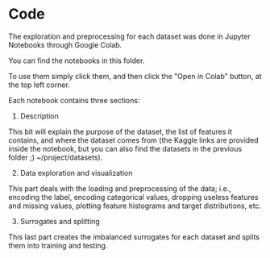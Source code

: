 # Code

The exploration and preprocessing for each dataset was done in Jupyter Notebooks through Google Colab.

You can find the notebooks in this folder.

To use them simply click them, and then click the "Open in Colab" button, at the top left corner.

Each notebook contains three sections:
1. Description
   
This bit will explain the purpose of the dataset, the list of features it contains, and where the dataset comes from (the Kaggle links are provided inside the notebook, but you can also find the datasets in the previous folder ;) ~/project/datasets).

2. Data exploration and visualization

This part deals with the loading and preprocessing of the data; i.e., encoding the label, encoding categorical values, dropping useless features and missing values, plotting feature histograms and target distributions, etc.

3. Surrogates and splitting

This last part creates the imbalanced surrogates for each dataset and splits them into training and testing.
